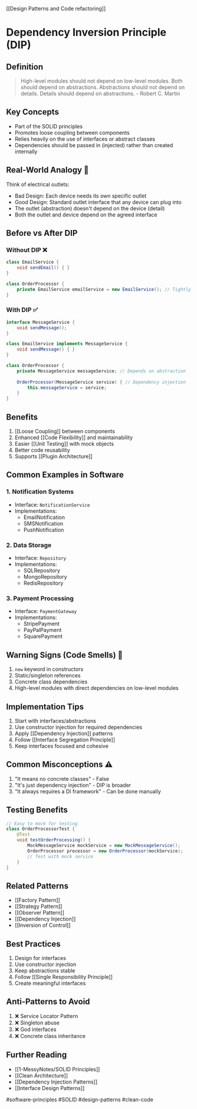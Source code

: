 [[Design Patterns and Code refactoring]]
# Dependency Inversion Principle (DIP)

## Definition
> High-level modules should not depend on low-level modules. Both should depend on abstractions. Abstractions should not depend on details. Details should depend on abstractions.
\- Robert C. Martin

## Key Concepts
- Part of the SOLID principles
- Promotes loose coupling between components
- Relies heavily on the use of interfaces or abstract classes
- Dependencies should be passed in (injected) rather than created internally

## Real-World Analogy 🔌
Think of electrical outlets:
- Bad Design: Each device needs its own specific outlet
- Good Design: Standard outlet interface that any device can plug into
- The outlet (abstraction) doesn't depend on the device (detail)
- Both the outlet and device depend on the agreed interface

## Before vs After DIP

### Without DIP ❌
```java
class EmailService {
    void sendEmail() { }
}

class OrderProcessor {
    private EmailService emailService = new EmailService(); // Tightly coupled!
}
```

### With DIP ✅
```java
interface MessageService {
    void sendMessage();
}

class EmailService implements MessageService {
    void sendMessage() { }
}

class OrderProcessor {
    private MessageService messageService; // Depends on abstraction
    
    OrderProcessor(MessageService service) { // Dependency injection
        this.messageService = service;
    }
}
```

## Benefits
1. [[Loose Coupling]] between components
2. Enhanced [[Code Flexibility]] and maintainability
3. Easier [[Unit Testing]] with mock objects
4. Better code reusability
5. Supports [[Plugin Architecture]]

## Common Examples in Software

### 1. Notification Systems
- Interface: `NotificationService`
- Implementations:
  - EmailNotification
  - SMSNotification
  - PushNotification

### 2. Data Storage
- Interface: `Repository`
- Implementations:
  - SQLRepository
  - MongoRepository
  - RedisRepository

### 3. Payment Processing
- Interface: `PaymentGateway`
- Implementations:
  - StripePayment
  - PayPalPayment
  - SquarePayment

## Warning Signs (Code Smells) 🚩
1. `new` keyword in constructors
2. Static/singleton references
3. Concrete class dependencies
4. High-level modules with direct dependencies on low-level modules

## Implementation Tips
1. Start with interfaces/abstractions
2. Use constructor injection for required dependencies
3. Apply [[Dependency Injection]] patterns
4. Follow [[Interface Segregation Principle]]
5. Keep interfaces focused and cohesive

## Common Misconceptions ⚠️
1. "It means no concrete classes" - False
2. "It's just dependency injection" - DIP is broader
3. "It always requires a DI framework" - Can be done manually

## Testing Benefits
```java
// Easy to mock for testing
class OrderProcessorTest {
    @Test
    void testOrderProcessing() {
        MockMessageService mockService = new MockMessageService();
        OrderProcessor processor = new OrderProcessor(mockService);
        // Test with mock service
    }
}
```

## Related Patterns
- [[Factory Pattern]]
- [[Strategy Pattern]]
- [[Observer Pattern]]
- [[Dependency Injection]]
- [[Inversion of Control]]

## Best Practices
1. Design for interfaces
2. Use constructor injection
3. Keep abstractions stable
4. Follow [[Single Responsibility Principle]]
5. Create meaningful interfaces

## Anti-Patterns to Avoid
1. ❌ Service Locator Pattern
2. ❌ Singleton abuse
3. ❌ God interfaces
4. ❌ Concrete class inheritance

## Further Reading
- [[1-MessyNotes/SOLID Principles]]
- [[Clean Architecture]]
- [[Dependency Injection Patterns]]
- [[Interface Design Patterns]]

#software-principles #SOLID #design-patterns #clean-code